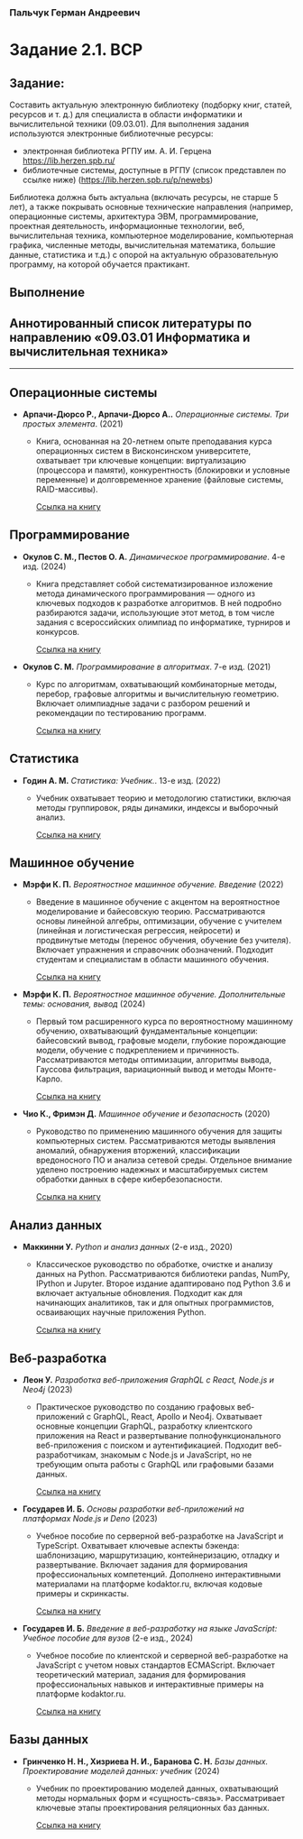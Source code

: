 ### Пальчук Герман Андреевич

# Задание 2.1. ВСР

## Задание:
Составить актуальную электронную библиотеку (подборку книг, статей, ресурсов и т. д.) для специалиста в области информатики и вычислительной техники (09.03.01).
Для выполнения задания используются электронные библиотечные ресурсы:
- электронная библиотека РГПУ им. А. И. Герцена https://lib.herzen.spb.ru/
- библиотечные системы, доступные в РГПУ (список представлен по ссылке ниже) (https://lib.herzen.spb.ru/p/newebs)

Библиотека должна быть актуальна (включать ресурсы, не старше 5 лет), а также покрывать основные технические направления (например, операционные системы, архитектура ЭВМ, программирование, проектная деятельность, информационные технологии, веб, вычислительная техника, компьютерное моделирование, компьютерная графика, численные методы, вычислительная математика, большие данные, статистика и т.д.) с опорой на актуальную образовательную программу, на которой обучается практикант.

## Выполнение
## Аннотированный список литературы по направлению «09.03.01 Информатика и вычислительная техника»

---

## Операционные системы  
- **Арпачи-Дюрсо Р., Арпачи-Дюрсо А..** *Операционные системы. Три простых элемента*. (2021)  
  - Книга, основанная на 20-летнем опыте преподавания курса операционных систем в Висконсинском университете, охватывает три ключевые концепции: виртуализацию (процессора и памяти), конкурентность (блокировки и условные переменные) и долговременное хранение (файловые системы, RAID-массивы).
  
    [Ссылка на книгу](https://e.lanbook.com/book/241058)

## Программирование
- **Окулов С. М., Пестов О. А.** *Динамическое программирование*. 4-е изд. (2024)  
  - Книга представляет собой систематизированное изложение метода динамического программирования — одного из ключевых подходов к разработке алгоритмов. В ней подробно разбираются задачи, использующие этот метод, в том числе задания с всероссийских олимпиад по информатике, турниров и конкурсов.
  
    [Ссылка на книгу](https://e.lanbook.com/book/417944)

- **Окулов С. М.** *Программирование в алгоритмах*. 7-е изд. (2021)   
  - Курс по алгоритмам, охватывающий комбинаторные методы, перебор, графовые алгоритмы и вычислительную геометрию. Включает олимпиадные задачи с разбором решений и рекомендации по тестированию программ.
  
    [Ссылка на книгу](https://e.lanbook.com/book/172252)

## Статистика

- **Годин А. М.** *Статистика: Учебник.*. 13-е изд. (2022)   
  - Учебник охватывает теорию и методологию статистики, включая методы группировок, ряды динамики, индексы и выборочный анализ.
  
    [Ссылка на книгу](https://e.lanbook.com/book/277529)

## Машинное обучение  

- **Мэрфи К. П.** *Вероятностное машинное обучение. Введение* (2022)  
  - Введение в машинное обучение с акцентом на вероятностное моделирование и байесовскую теорию. Рассматриваются основы линейной алгебры, оптимизации, обучение с учителем (линейная и логистическая регрессия, нейросети) и продвинутые методы (перенос обучения, обучение без учителя). Включает упражнения и справочник обозначений. Подходит студентам и специалистам в области машинного обучения.
  
    [Ссылка на книгу](https://e.lanbook.com/book/314891)


- **Мэрфи К. П.** *Вероятностное машинное обучение. Дополнительные темы: основания, вывод* (2024)  
  - Первый том расширенного курса по вероятностному машинному обучению, охватывающий фундаментальные концепции: байесовский вывод, графовые модели, глубокие порождающие модели, обучение с подкреплением и причинность. Рассматриваются методы оптимизации, алгоритмы вывода, Гауссова фильтрация, вариационный вывод и методы Монте-Карло.
  
    [Ссылка на книгу](https://e.lanbook.com/book/456758)


- **Чио К., Фримэн Д.** *Машинное обучение и безопасность* (2020)  
  - Руководство по применению машинного обучения для защиты компьютерных систем. Рассматриваются методы выявления аномалий, обнаружения вторжений, классификации вредоносного ПО и анализа сетевой среды. Отдельное внимание уделено построению надежных и масштабируемых систем обработки данных в сфере кибербезопасности.  
  
    [Ссылка на книгу](https://e.lanbook.com/book/131707)


## Анализ данных  

- **Маккинни У.** *Python и анализ данных* (2-е изд., 2020)  
  - Классическое руководство по обработке, очистке и анализу данных на Python. Рассматриваются библиотеки pandas, NumPy, IPython и Jupyter. Второе издание адаптировано под Python 3.6 и включает актуальные обновления. Подходит как для начинающих аналитиков, так и для опытных программистов, осваивающих научные приложения Python.
  
    [Ссылка на книгу](https://e.lanbook.com/book/131721)


## Веб-разработка  

- **Леон У.** *Разработка веб-приложения GraphQL с React, Node.js и Neo4j* (2023)  
  - Практическое руководство по созданию графовых веб-приложений с GraphQL, React, Apollo и Neo4j. Охватывает основные концепции GraphQL, разработку клиентского приложения на React и развертывание полнофункционального веб-приложения с поиском и аутентификацией. Подходит веб-разработчикам, знакомым с Node.js и JavaScript, но не требующим опыта работы с GraphQL или графовыми базами данных.
  
    [Ссылка на книгу](https://e.lanbook.com/book/314975)

- **Государев И. Б.** *Основы разработки веб-приложений на платформах Node.js и Deno* (2023)  
  - Учебное пособие по серверной веб-разработке на JavaScript и TypeScript. Охватывает ключевые аспекты бэкенда: шаблонизацию, маршрутизацию, контейнеризацию, отладку и развертывание. Включает задания для формирования профессиональных компетенций. Дополнено интерактивными материалами на платформе kodaktor.ru, включая кодовые примеры и скринкасты.
  
    [Ссылка на книгу](https://e.lanbook.com/book/460079)

- **Государев И. Б.** *Введение в веб-разработку на языке JavaScript: Учебное пособие для вузов* (2-е изд., 2024)  
  - Учебное пособие по клиентской и серверной веб-разработке на JavaScript с учетом новых стандартов ECMAScript. Включает теоретический материал, задания для формирования профессиональных навыков и интерактивные примеры на платформе kodaktor.ru.
  
    [Ссылка на книгу](https://e.lanbook.com/book/388679)


## Базы данных  

- **Гринченко Н. Н., Хизриева Н. И., Баранова С. Н.** *Базы данных. Проектирование моделей данных: учебник* (2024)  
  - Учебник по проектированию моделей данных, охватывающий методы нормальных форм и «сущность-связь». Рассматривает ключевые этапы проектирования реляционных баз данных.
  
    [Ссылка на книгу](https://e.lanbook.com/book/439607)
